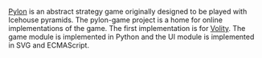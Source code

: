 [Pylon](http://www.icehousegames.org/wiki/index.php?title=Pylon) is an abstract strategy game originally designed to be played with Icehouse pyramids.  The pylon-game project is a home for online implementations of the game.  The first implementation is for [Volity](http://volity.net/games/gamefinder/ruleset.html?uri=http://steak.place.org/games/pylon/ruleset.html).  The game module is implemented in Python and the UI module is implemented in SVG and ECMAScript.